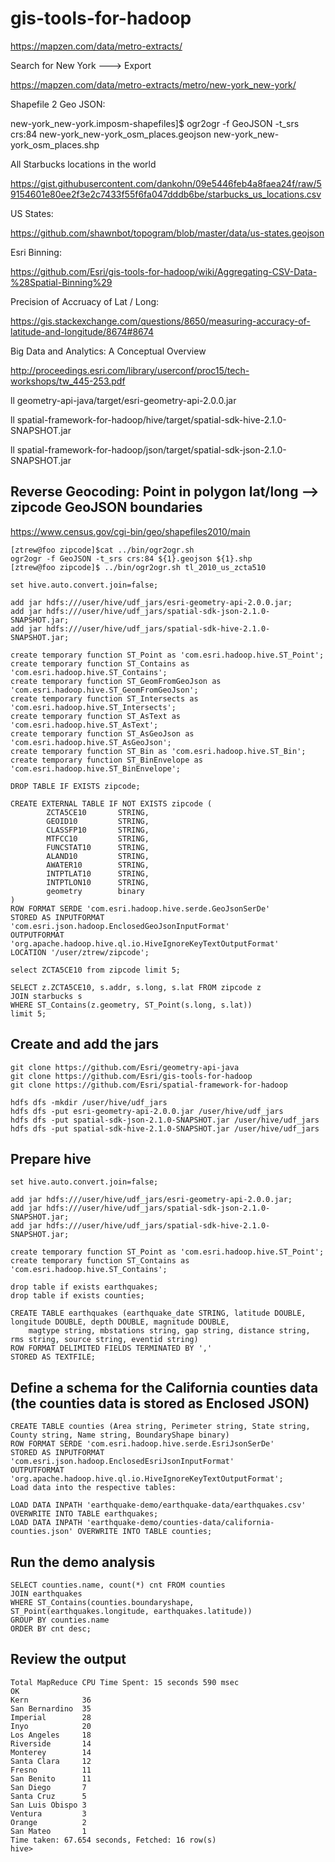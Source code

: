# gis-tools-for-hadoop

https://mapzen.com/data/metro-extracts/

Search for New York ---> Export

https://mapzen.com/data/metro-extracts/metro/new-york_new-york/

Shapefile 2 Geo JSON:

new-york_new-york.imposm-shapefiles]$ ogr2ogr -f GeoJSON -t_srs crs:84 new-york_new-york_osm_places.geojson new-york_new-york_osm_places.shp

All Starbucks locations in the world

https://gist.githubusercontent.com/dankohn/09e5446feb4a8faea24f/raw/59154601e80ee2f3e2c7433f55f6fa047dddb6be/starbucks_us_locations.csv

US States:

https://github.com/shawnbot/topogram/blob/master/data/us-states.geojson

Esri Binning:

https://github.com/Esri/gis-tools-for-hadoop/wiki/Aggregating-CSV-Data-%28Spatial-Binning%29

Precision of Accruacy of Lat / Long:

https://gis.stackexchange.com/questions/8650/measuring-accuracy-of-latitude-and-longitude/8674#8674

Big Data and Analytics: A Conceptual Overview

http://proceedings.esri.com/library/userconf/proc15/tech-workshops/tw_445-253.pdf

ll geometry-api-java/target/esri-geometry-api-2.0.0.jar

ll spatial-framework-for-hadoop/hive/target/spatial-sdk-hive-2.1.0-SNAPSHOT.jar

ll spatial-framework-for-hadoop/json/target/spatial-sdk-json-2.1.0-SNAPSHOT.jar

## Reverse Geocoding: Point in polygon lat/long --> zipcode GeoJSON boundaries

https://www.census.gov/cgi-bin/geo/shapefiles2010/main

```
[ztrew@foo zipcode]$cat ../bin/ogr2ogr.sh
ogr2ogr -f GeoJSON -t_srs crs:84 ${1}.geojson ${1}.shp
[ztrew@foo zipcode]$ ../bin/ogr2ogr.sh tl_2010_us_zcta510
```

```
set hive.auto.convert.join=false;

add jar hdfs:///user/hive/udf_jars/esri-geometry-api-2.0.0.jar;
add jar hdfs:///user/hive/udf_jars/spatial-sdk-json-2.1.0-SNAPSHOT.jar;
add jar hdfs:///user/hive/udf_jars/spatial-sdk-hive-2.1.0-SNAPSHOT.jar;

create temporary function ST_Point as 'com.esri.hadoop.hive.ST_Point';
create temporary function ST_Contains as 'com.esri.hadoop.hive.ST_Contains';
create temporary function ST_GeomFromGeoJson as 'com.esri.hadoop.hive.ST_GeomFromGeoJson';
create temporary function ST_Intersects as 'com.esri.hadoop.hive.ST_Intersects';
create temporary function ST_AsText as 'com.esri.hadoop.hive.ST_AsText';
create temporary function ST_AsGeoJson as 'com.esri.hadoop.hive.ST_AsGeoJson';
create temporary function ST_Bin as 'com.esri.hadoop.hive.ST_Bin';
create temporary function ST_BinEnvelope as 'com.esri.hadoop.hive.ST_BinEnvelope';

DROP TABLE IF EXISTS zipcode;

CREATE EXTERNAL TABLE IF NOT EXISTS zipcode (
        ZCTA5CE10       STRING,
        GEOID10         STRING,
        CLASSFP10       STRING,
        MTFCC10         STRING,
        FUNCSTAT10      STRING,
        ALAND10         STRING,
        AWATER10        STRING,
        INTPTLAT10      STRING,
        INTPTLON10      STRING,
        geometry        binary
)
ROW FORMAT SERDE 'com.esri.hadoop.hive.serde.GeoJsonSerDe'
STORED AS INPUTFORMAT 'com.esri.json.hadoop.EnclosedGeoJsonInputFormat'
OUTPUTFORMAT 'org.apache.hadoop.hive.ql.io.HiveIgnoreKeyTextOutputFormat'
LOCATION '/user/ztrew/zipcode';

select ZCTA5CE10 from zipcode limit 5;

SELECT z.ZCTA5CE10, s.addr, s.long, s.lat FROM zipcode z
JOIN starbucks s
WHERE ST_Contains(z.geometry, ST_Point(s.long, s.lat))
limit 5;
```

## Create and add the jars

```
git clone https://github.com/Esri/geometry-api-java
git clone https://github.com/Esri/gis-tools-for-hadoop
git clone https://github.com/Esri/spatial-framework-for-hadoop

hdfs dfs -mkdir /user/hive/udf_jars
hdfs dfs -put esri-geometry-api-2.0.0.jar /user/hive/udf_jars
hdfs dfs -put spatial-sdk-json-2.1.0-SNAPSHOT.jar /user/hive/udf_jars
hdfs dfs -put spatial-sdk-hive-2.1.0-SNAPSHOT.jar /user/hive/udf_jars
```
## Prepare hive

```
set hive.auto.convert.join=false;

add jar hdfs:///user/hive/udf_jars/esri-geometry-api-2.0.0.jar;
add jar hdfs:///user/hive/udf_jars/spatial-sdk-json-2.1.0-SNAPSHOT.jar;
add jar hdfs:///user/hive/udf_jars/spatial-sdk-hive-2.1.0-SNAPSHOT.jar;

create temporary function ST_Point as 'com.esri.hadoop.hive.ST_Point';
create temporary function ST_Contains as 'com.esri.hadoop.hive.ST_Contains';

drop table if exists earthquakes;
drop table if exists counties;

CREATE TABLE earthquakes (earthquake_date STRING, latitude DOUBLE, longitude DOUBLE, depth DOUBLE, magnitude DOUBLE,
    magtype string, mbstations string, gap string, distance string, rms string, source string, eventid string)
ROW FORMAT DELIMITED FIELDS TERMINATED BY ','
STORED AS TEXTFILE;
```

## Define a schema for the California counties data (the counties data is stored as Enclosed JSON)

```
CREATE TABLE counties (Area string, Perimeter string, State string, County string, Name string, BoundaryShape binary)         
ROW FORMAT SERDE 'com.esri.hadoop.hive.serde.EsriJsonSerDe'
STORED AS INPUTFORMAT 'com.esri.json.hadoop.EnclosedEsriJsonInputFormat'
OUTPUTFORMAT 'org.apache.hadoop.hive.ql.io.HiveIgnoreKeyTextOutputFormat';
Load data into the respective tables:

LOAD DATA INPATH 'earthquake-demo/earthquake-data/earthquakes.csv' OVERWRITE INTO TABLE earthquakes;
LOAD DATA INPATH 'earthquake-demo/counties-data/california-counties.json' OVERWRITE INTO TABLE counties;
```

## Run the demo analysis

```
SELECT counties.name, count(*) cnt FROM counties
JOIN earthquakes
WHERE ST_Contains(counties.boundaryshape, ST_Point(earthquakes.longitude, earthquakes.latitude))
GROUP BY counties.name
ORDER BY cnt desc;
```

## Review the output

```
Total MapReduce CPU Time Spent: 15 seconds 590 msec
OK
Kern            36
San Bernardino  35
Imperial        28
Inyo            20
Los Angeles     18
Riverside       14
Monterey        14
Santa Clara     12
Fresno          11
San Benito      11
San Diego       7
Santa Cruz      5
San Luis Obispo 3
Ventura         3
Orange          2
San Mateo       1
Time taken: 67.654 seconds, Fetched: 16 row(s)
hive>
```
